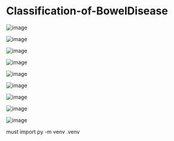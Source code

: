 # Classification-of-BowelDisease

![image](https://github.com/user-attachments/assets/fde7ea45-3d40-46bc-9dfe-2b522c422710)

![image](https://github.com/user-attachments/assets/01ee2013-6991-4600-ba08-6530c5b2d6bd)

![image](https://github.com/user-attachments/assets/69db96a3-70a0-4d32-b657-16572512f77a)

![image](https://github.com/user-attachments/assets/b1e7c01c-35b9-4e09-baf8-73389ecc5bc4)

![image](https://github.com/user-attachments/assets/037077af-0d4f-4c80-b665-dfc35c430949)

![image](https://github.com/user-attachments/assets/1c0e141f-e9f5-406a-a371-c331c8a09e3f)

![image](https://github.com/user-attachments/assets/8ef36c3d-1838-4fb0-94ff-61ea985de251)

![image](https://github.com/user-attachments/assets/d0a34b3d-f2bf-4df7-9d2d-fdb5f46f72bf)

![image](https://github.com/user-attachments/assets/a46a7c15-e626-4179-904b-e19e672ccf5d)









must import 
 py -m venv .venv
